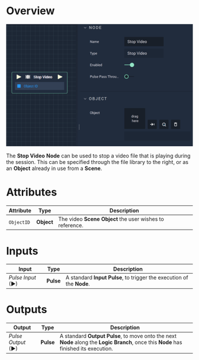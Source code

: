 # Overview

![The Stop Video Node.](../../../.gitbook/assets/stopvideo.png)

The **Stop Video** **Node** can be used to stop a video file that is playing during the session. This can be specified through the file library to the right, or as an **Object** already in use from a **Scene**.

# Attributes

|Attribute|Type|Description|
|---|---|---|
|`ObjectID`| **Object** | The video **Scene Object** the user wishes to reference.|

# Inputs

|Input|Type|Description|
|---|---|---|
|*Pulse Input* (►)|**Pulse**|A standard **Input Pulse**, to trigger the execution of the **Node**.|

# Outputs

|Output|Type|Description|
|---|---|---|
|*Pulse Output* (►)|**Pulse**|A standard **Output Pulse**, to move onto the next **Node** along the **Logic Branch**, once this **Node** has finished its execution.|

